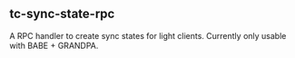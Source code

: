 ## tc-sync-state-rpc

A RPC handler to create sync states for light clients.
Currently only usable with BABE + GRANDPA.
